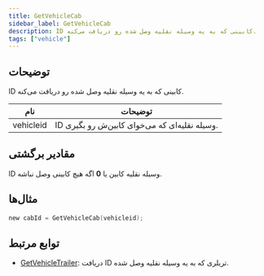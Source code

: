 ```yaml
---
title: GetVehicleCab
sidebar_label: GetVehicleCab
description: ID کابینی که به یه وسیله نقلیه وصل شده رو دریافت می‌کنه.
tags: ["vehicle"]
---
```


<VersionWarn version='omp v1.1.0.2612' />

## توضیحات

ID کابینی که به یه وسیله نقلیه وصل شده رو دریافت می‌کنه.

| نام      | توضیحات                                  |
| --------- | -------------------------------------------- |
| vehicleid | ID وسیله نقلیه‌ای که می‌خوای کابین‌ش رو بگیری.     |

## مقادیر برگشتی

ID وسیله نقلیه کابین یا **0** اگه هیچ کابینی وصل نباشه.

## مثال‌ها

```c
new cabId = GetVehicleCab(vehicleid);
```

## توابع مرتبط

- [GetVehicleTrailer](GetVehicleTrailer): دریافت ID تریلری که به یه وسیله نقلیه وصل شده.